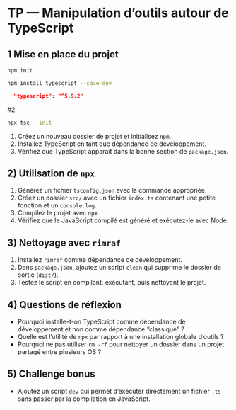 # TP — Manipulation d’outils autour de TypeScript

## 1 Mise en place du projet

```bash
npm init
```

```bash
npm install typescript --save-dev
```

```json
  "typescript": "^5.9.2"
```

#2

```bash
npx tsc --init
```


1. Créez un nouveau dossier de projet et initialisez `npm`.
2. Installez TypeScript en tant que dépendance de développement.
3. Vérifiez que TypeScript apparaît dans la bonne section de `package.json`.

## 2) Utilisation de `npx`

1. Générez un fichier `tsconfig.json` avec la commande appropriée.
2. Créez un dossier `src/` avec un fichier `index.ts` contenant une petite fonction et un `console.log`.
3. Compilez le projet avec `npx`.
4. Vérifiez que le JavaScript compilé est généré et exécutez-le avec Node.

## 3) Nettoyage avec `rimraf`

1. Installez `rimraf` comme dépendance de développement.
2. Dans `package.json`, ajoutez un script `clean` qui supprime le dossier de sortie (`dist/`).
3. Testez le script en compilant, exécutant, puis nettoyant le projet.


## 4) Questions de réflexion

* Pourquoi installe-t-on TypeScript comme dépendance de développement et non comme dépendance “classique” ?
* Quelle est l’utilité de `npx` par rapport à une installation globale d’outils ?
* Pourquoi ne pas utiliser `rm -rf` pour nettoyer un dossier dans un projet partagé entre plusieurs OS ?

## 5) Challenge bonus

* Ajoutez un script `dev` qui permet d’exécuter directement un fichier `.ts` sans passer par la compilation en JavaScript.